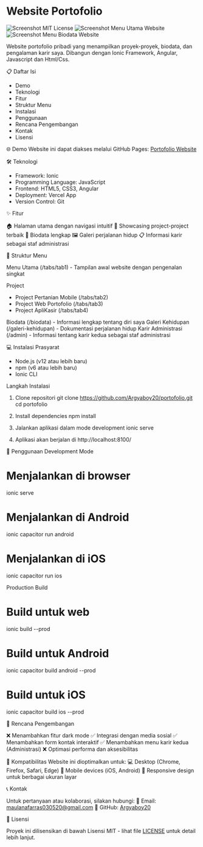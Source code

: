 # Website Portofolio

![Screenshot MIT License](/assets/dokumentasi/MIT.png)
![Screenshot Menu Utama Website](/assets/dokumentasi/portofolio1.png)
![Screenshot Menu Biodata Website](/assets/dokumentasi/portofolio2.png)

Website portofolio pribadi yang menampilkan proyek-proyek, biodata, dan pengalaman karir saya. Dibangun dengan Ionic Framework, Angular, Javascript dan Html/Css.

📋 Daftar Isi

* Demo
* Teknologi
* Fitur
* Struktur Menu
* Instalasi
* Penggunaan
* Rencana Pengembangan
* Kontak
* Lisensi

🌐 Demo
Website ini dapat diakses melalui GitHub Pages: [Portofolio Website](https://github.com/Argyaboy20/portofolio.git)

🛠️ Teknologi
- Framework: Ionic
- Programming Language: JavaScript
- Frontend: HTML5, CSS3, Angular
- Deployment: Vercel App
- Version Control: Git

✨ Fitur

🏠 Halaman utama dengan navigasi intuitif
📂 Showcasing project-project terbaik
👤 Biodata lengkap
🖼️ Galeri perjalanan hidup
📋 Informasi karir sebagai staf administrasi

📌 Struktur Menu

Menu Utama (/tabs/tab1) - Tampilan awal website dengan pengenalan singkat

Project
- Project Pertanian Mobile (/tabs/tab2)
- Project Web Portofolio (/tabs/tab3)
- Project ApliKasir (/tabs/tab4)


Biodata (/biodata) - Informasi lengkap tentang diri saya
Galeri Kehidupan (/galeri-kehidupan) - Dokumentasi perjalanan hidup
Karir Administrasi (/admin) - Informasi tentang karir kedua sebagai staf administrasi

💻 Instalasi
Prasyarat
- Node.js (v12 atau lebih baru)
- npm (v6 atau lebih baru)
- Ionic CLI

Langkah Instalasi
1. Clone repositori
git clone https://github.com/Argyaboy20/portofolio.git
cd portofolio

2. Install dependencies
npm install

3. Jalankan aplikasi dalam mode development
ionic serve

4. Aplikasi akan berjalan di http://localhost:8100/

🚀 Penggunaan
Development Mode
# Menjalankan di browser
ionic serve

# Menjalankan di Android
ionic capacitor run android

# Menjalankan di iOS
ionic capacitor run ios

Production Build
# Build untuk web
ionic build --prod

# Build untuk Android
ionic capacitor build android --prod

# Build untuk iOS
ionic capacitor build ios --prod

📝 Rencana Pengembangan

❌ Menambahkan fitur dark mode 
✅ Integrasi dengan media sosial
✅ Menambahkan form kontak interaktif
✅ Menambahkan menu karir kedua (Administrasi) 
❌ Optimasi performa dan aksesibilitas

📱 Kompatibilitas
Website ini dioptimalkan untuk:
💻 Desktop (Chrome, Firefox, Safari, Edge)
📱 Mobile devices (iOS, Android)
🔄 Responsive design untuk berbagai ukuran layar

📞 Kontak

Untuk pertanyaan atau kolaborasi, silakan hubungi:
📧 Email: maulanafarras030520@gmail.com
💼 GitHub: [Argyaboy20](https://github.com/Argyaboy20)

📄 Lisensi

Proyek ini dilisensikan di bawah Lisensi MIT - lihat file [LICENSE](https://github.com/Argyaboy20/portofolio/blob/main/LICENSE) untuk detail lebih lanjut.